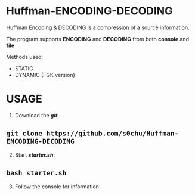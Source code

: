 # Huffman-ENCODING-DECODING

Huffman Encoding & DECODING is a compression of a source information.

The program supports **ENCODING** and **DECODING** from both **console** and **file**

Methods used:
  - STATIC
  - DYNAMIC (FGK version)

# USAGE
  1. Download the ***git***:  
## `git clone https://github.com/s0chu/Huffman-ENCODING-DECODING`
  2. Start ***starter.sh***:  
## `bash starter.sh`
  3. Follow the console for information
